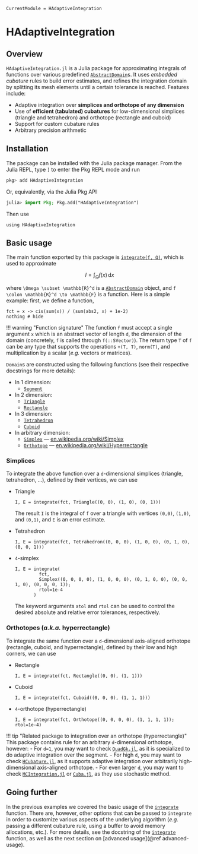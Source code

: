 ```@meta
CurrentModule = HAdaptiveIntegration
```

# HAdaptiveIntegration

## Overview

`HAdaptiveIntegration.jl` is a Julia package for approximating integrals of functions over
various predefined [`AbstractDomain`](@ref)s. It uses *embedded cubature* rules to build
error estimates, and refines the integration domain by splitting its mesh elements until a
certain tolerance is reached. Features include:

- Adaptive integration over **simplices and orthotope of any dimension**
- Use of **efficient (tabulated) cubatures** for low-dimensional simplices (triangle and
  tetrahedron) and orthotope (rectangle and cuboid)
- Support for custom cubature rules
- Arbitrary precision arithmetic

## Installation

The package can be installed with the Julia package manager.
From the Julia REPL, type `]` to enter the Pkg REPL mode and run

```julia
pkg> add HAdaptiveIntegration
```

Or, equivalently, via the Julia Pkg API

```julia
julia> import Pkg; Pkg.add("HAdaptiveIntegration")
```

Then use
```@example quickstart
using HAdaptiveIntegration
```

## Basic usage

The main function exported by this package is [`integrate(f, Ω)`](@ref), which is used to
approximate

```math
I = \int_{\Omega} f(x) \, \mathrm{d}x
```

where ``\Omega \subset \mathbb{R}^d`` is a [`AbstractDomain`](@ref) object, and
``f \colon \mathbb{R}^d \to \mathbb{F}`` is a function. Here is a simple example: first, we
define a function,

```@example quickstart
fct = x -> cis(sum(x)) / (sum(abs2, x) + 1e-2)
nothing # hide
```

!!! warning "Function signature"
    The function `f` must accept a single argument `x` which is an abstract vector of length
    `d`, the dimension of the domain (concretely, `f` is called through `f(::SVector)`). The
    return type `T` of `f` can be any type that supports the operations `+(T, T)`,
    `norm(T)`, and multiplication by a scalar (*e.g.* vectors or matrices).

`Domain`s are constructed using the following functions (see their respective docstrings for
more details):

- In 1 dimension:
  - [`Segment`](@ref)
- In 2 dimension:
  - [`Triangle`](@ref)
  - [`Rectangle`](@ref)
- In 3 dimension:
  - [`Tetrahedron`](@ref)
  - [`Cuboid`](@ref)
- In arbitrary dimension:
  - [`Simplex`](@ref) — [en.wikipedia.org/wiki/Simplex](https://en.wikipedia.org/wiki/Simplex)
  - [`Orthotope`](@ref) — [en.wikipedia.org/wiki/Hyperrectangle](https://en.wikipedia.org/wiki/Hyperrectangle)

### Simplices

To integrate the above function over a ``d``-dimensional simplices (triangle, tetrahedron,
...), defined by their vertices, we can use

- Triangle

  ```@example quickstart
  I, E = integrate(fct, Triangle((0, 0), (1, 0), (0, 1)))
  ```

  The result `I` is the integral of `f` over a triangle with vertices `(0,0)`, `(1,0)`, and
  `(0,1)`, and `E` is an error estimate.
- Tetrahedron

  ```@example quickstart
  I, E = integrate(fct, Tetrahedron((0, 0, 0), (1, 0, 0), (0, 1, 0), (0, 0, 1)))
  ```

- ``4``-simplex

  ```@example quickstart
  I, E = integrate(
           fct,
           Simplex((0, 0, 0, 0), (1, 0, 0, 0), (0, 1, 0, 0), (0, 0, 1, 0), (0, 0, 0, 1));
           rtol=1e-4
         )
  ```

  The keyword arguments `atol` and `rtol` can be used to control the desired absolute and
  relative error tolerances, respectively.

### Orthotopes (*a.k.a.* hyperrectangle)

To integrate the same function over a ``d``-dimensional axis-aligned orthotope (rectangle,
cuboid, and hyperrectangle), defined by their low and high corners, we can use

- Rectangle

  ```@example quickstart
  I, E = integrate(fct, Rectangle((0, 0), (1, 1)))
  ```

- Cuboid

  ```@example quickstart
  I, E = integrate(fct, Cuboid((0, 0, 0), (1, 1, 1)))
  ```

- ``4``-orthotope (hyperrectangle)

  ```@example quickstart
  I, E = integrate(fct, Orthotope((0, 0, 0, 0), (1, 1, 1, 1)); rtol=1e-4)
  ```

!!! tip "Related package to integration over an orthotope (hyperrectangle)"
    This package contains rule for an arbitrary ``d``-dimensional orthotope, however:
    - For ``d=1``, you may want to check
      [`QuadGk.jl`](https://github.com/JuliaMath/QuadGK.jl), as it is specialized to do
      adaptive integration over the segment.
    - For high ``d``, you may want to check
      [`HCubature.jl`](https://github.com/JuliaMath/HCubature.jl), as it supports adaptive
      integration over arbitrarily high-dimensional axis-aligned orthotope.
    - For even larger ``d``, you may want to check
      [`MCIntegration.jl`](https://github.com/numericalEFT/MCIntegration.jl) or
      [`Cuba.jl`](https://github.com/giordano/Cuba.jl), as they use stochastic method.

## Going further

In the previous examples we covered the basic usage of the [`integrate`](@ref) function.
There are, however, other options that can be passed to `integrate` in order to customize
various aspects of the underlying algorithm (*e.g.* passing a different cubature rule, using
a buffer to avoid memory allocations, etc.). For more details, see the docstring of the
[`integrate`](@ref) function, as well as the next section on
[advanced usage](@ref advanced-usage).
